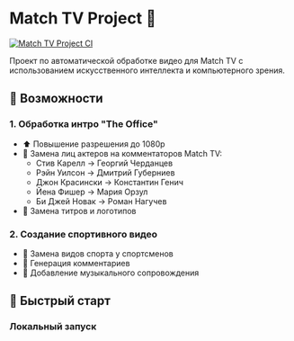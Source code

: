 # Match TV Project 🎥

[![Match TV Project CI](https://github.com/GermannM3/match-tv-project/actions/workflows/test.yml/badge.svg)](https://github.com/GermannM3/match-tv-project/actions/workflows/test.yml)

Проект по автоматической обработке видео для Match TV с использованием искусственного интеллекта и компьютерного зрения.

## 🎯 Возможности

### 1. Обработка интро "The Office"
- ⬆️ Повышение разрешения до 1080p
- 👥 Замена лиц актеров на комментаторов Match TV:
  - Стив Карелл → Георгий Черданцев
  - Рэйн Уилсон → Дмитрий Губерниев
  - Джон Красински → Константин Генич
  - Йена Фишер → Мария Орзул
  - Би Джей Новак → Роман Нагучев
- 🎨 Замена титров и логотипов

### 2. Создание спортивного видео
- 🏃 Замена видов спорта у спортсменов
- 🎤 Генерация комментариев
- 🎵 Добавление музыкального сопровождения

## 🚀 Быстрый старт

### Локальный запуск
